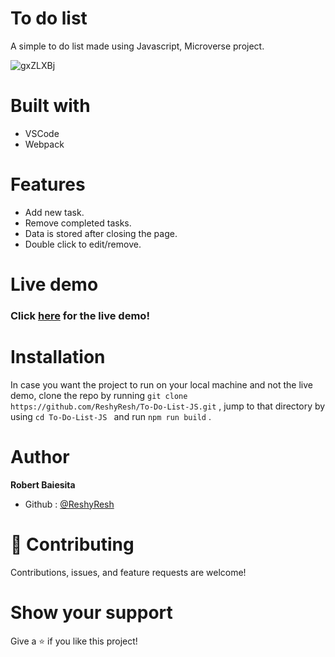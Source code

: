# To do list
A simple to do list made using Javascript, Microverse project.

![gxZLXBj](https://user-images.githubusercontent.com/85108160/129729647-7a9df308-ee96-4db1-ba5e-796795997d26.png)

# Built with
  - VSCode
  - Webpack 

# Features 
  - Add new task.
  - Remove completed tasks.
  - Data is stored after closing the page.
  - Double click to edit/remove.

# Live demo
### Click [here](https://reshyresh.github.io/To-Do-List-JS/) for the live demo!

# Installation 

In case you want the project to run on your local machine and not the live demo, clone the repo by running `git clone https://github.com/ReshyResh/To-Do-List-JS.git` , jump to that directory by using `cd To-Do-List-JS ` and run `npm run build` .

# Author
**Robert Baiesita**
  - Github : [@ReshyResh](https://github.com/ReshyResh/)


# 🤝 Contributing

Contributions, issues, and feature requests are welcome!

# Show your support

Give a ⭐️ if you like this project!
